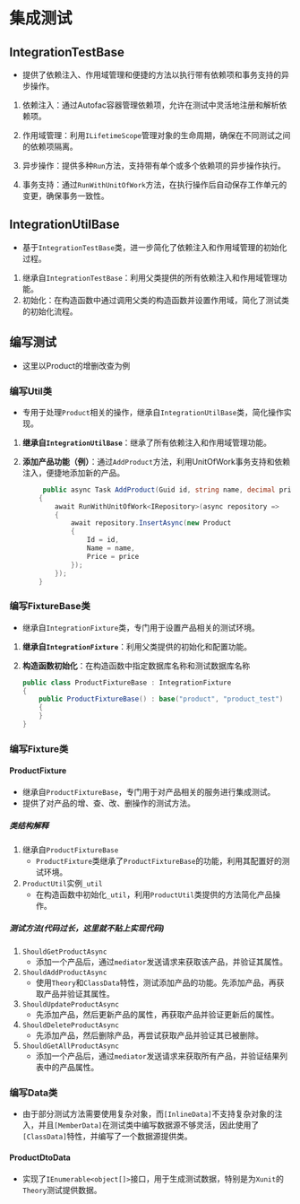 # 集成测试

## IntegrationTestBase

- 提供了依赖注入、作用域管理和便捷的方法以执行带有依赖项和事务支持的异步操作。

1. 依赖注入：通过Autofac容器管理依赖项，允许在测试中灵活地注册和解析依赖项。

2. 作用域管理：利用`ILifetimeScope`管理对象的生命周期，确保在不同测试之间的依赖项隔离。

3. 异步操作：提供多种`Run`方法，支持带有单个或多个依赖项的异步操作执行。

4. 事务支持：通过`RunWithUnitOfWork`方法，在执行操作后自动保存工作单元的变更，确保事务一致性。

   

## IntegrationUtilBase

- 基于`IntegrationTestBase`类，进一步简化了依赖注入和作用域管理的初始化过程。

1. 继承自`IntegrationTestBase`：利用父类提供的所有依赖注入和作用域管理功能。
2. 初始化：在构造函数中通过调用父类的构造函数并设置作用域，简化了测试类的初始化流程。



## 编写测试

- 这里以Product的增删改查为例

### 编写Util类

- 专用于处理`Product`相关的操作，继承自`IntegrationUtilBase`类，简化操作实现。

1. **继承自`IntegrationUtilBase`**：继承了所有依赖注入和作用域管理功能。

2. **添加产品功能（例）**：通过`AddProduct`方法，利用UnitOfWork事务支持和依赖注入，便捷地添加新的产品。

   ```c#
   		public async Task AddProduct(Guid id, string name, decimal price)
       {
           await RunWithUnitOfWork<IRepository>(async repository =>
           {
               await repository.InsertAsync(new Product
               {
                   Id = id,
                   Name = name,
                   Price = price
               });
           });
       }
   ```

   

### 编写FixtureBase类

- 继承自`IntegrationFixture`类，专门用于设置产品相关的测试环境。

1. **继承自`IntegrationFixture`**：利用父类提供的初始化和配置功能。

2. **构造函数初始化**：在构造函数中指定数据库名称和测试数据库名称

   ```c#
   public class ProductFixtureBase : IntegrationFixture
   {
       public ProductFixtureBase() : base("product", "product_test")
       {
       }
   }
   ```

   

### 编写Fixture类

#### ProductFixture

- 继承自`ProductFixtureBase`，专门用于对产品相关的服务进行集成测试。
- 提供了对产品的增、查、改、删操作的测试方法。

##### 类结构解释

1. 继承自`ProductFixtureBase`
   - `ProductFixture`类继承了`ProductFixtureBase`的功能，利用其配置好的测试环境。
2. `ProductUtil`实例`_util`
   - 在构造函数中初始化`_util`，利用`ProductUtil`类提供的方法简化产品操作。

##### 测试方法(代码过长，这里就不贴上实现代码)

1. `ShouldGetProductAsync`
   - 添加一个产品后，通过`mediator`发送请求来获取该产品，并验证其属性。
2. `ShouldAddProductAsync`
   - 使用`Theory`和`ClassData`特性，测试添加产品的功能。先添加产品，再获取产品并验证其属性。
3. `ShouldUpdateProductAsync`
   - 先添加产品，然后更新产品的属性，再获取产品并验证更新后的属性。
4. `ShouldDeleteProductAsync`
   - 先添加产品，然后删除产品，再尝试获取产品并验证其已被删除。
5. `ShouldGetAllProductAsync`
   - 添加一个产品后，通过`mediator`发送请求来获取所有产品，并验证结果列表中的产品属性。

### 编写Data类

- 由于部分测试方法需要使用复杂对象，而`[InlineData]`不支持复杂对象的注入，并且`[MemberData]`在测试类中编写数据源不够灵活，因此使用了`[ClassData]`特性，并编写了一个数据源提供类。

#### ProductDtoData

- 实现了`IEnumerable<object[]>`接口，用于生成测试数据，特别是为`Xunit`的`Theory`测试提供数据。